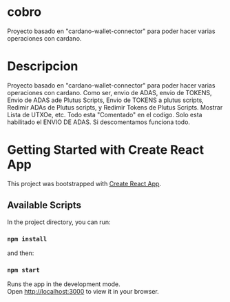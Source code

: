 # cobro
Proyecto basado en "cardano-wallet-connector" para poder hacer varias operaciones con cardano.

# Descripcion 
Proyecto basado en "cardano-wallet-connector" para poder hacer varias operaciones con cardano. Como ser, envio de ADAS, envio de TOKENS, Envio de ADAS ade Plutus Scripts, Envio de  TOKENS a plutus scripts, Redimir ADAs de Plutus scripts, y Redimir Tokens de Plutus Scripts.  Mostrar Lista de UTXOe, etc.   Todo esta "Comentado" en el codigo. Solo esta habilitado el ENVIO DE ADAS.  Si descomentamos funciona todo. 

# Getting Started with Create React App

This project was bootstrapped with [Create React App](https://github.com/facebook/create-react-app).

## Available Scripts

In the project directory, you can run:

### `npm install`

and then:

### `npm start`

Runs the app in the development mode.\
Open [http://localhost:3000](http://localhost:3000) to view it in your browser.

